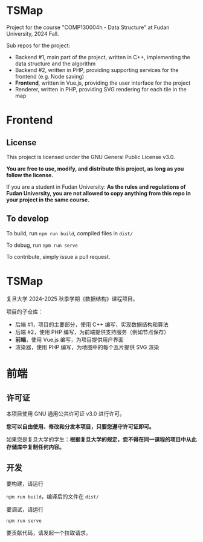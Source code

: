 # TSMap

Project for the course "COMP130004h - Data Structure" at Fudan University, 2024 Fall.

Sub repos for the project:

-   Backend #1, main part of the project, written in C++, implementing the data structure and the algorithm
-   Backend #2, written in PHP, providing supporting services for the frontend (e.g. Node saving)
-   **Frontend**, written in Vue.js, providing the user interface for the project
-   Renderer, written in PHP, providing SVG rendering for each tile in the map

# Frontend

## License

This project is licensed under the GNU General Public License v3.0.

**You are free to use, modify, and distribute this project, as long as you follow the license.**

If you are a student in Fudan University: **As the rules and regulations of Fudan University, you are not allowed to copy anything from this repo in your project in the same course.**

## To develop

To build, run
`npm run build`, compiled files in `dist/`

To debug, run
`npm run serve`

To contribute, simply issue a pull request.

# TSMap

复旦大学 2024-2025 秋季学期《数据结构》课程项目。

项目的子仓库：

-   后端 #1，项目的主要部分，使用 C++ 编写，实现数据结构和算法
-   后端 #2，使用 PHP 编写，为前端提供支持服务（例如节点保存）
-   **前端**，使用 Vue.js 编写，为项目提供用户界面
-   渲染器，使用 PHP 编写，为地图中的每个瓦片提供 SVG 渲染

# 前端

## 许可证

本项目使用 GNU 通用公共许可证 v3.0 进行许可。

**您可以自由使用、修改和分发本项目，只要您遵守许可证即可。**

如果您是复旦大学的学生：**根据复旦大学的规定，您不得在同一课程的项目中从此存储库中复制任何内容。**

## 开发

要构建，请运行

`npm run build`，编译后的文件在 `dist/`

要调试，请运行

`npm run serve`

要贡献代码，请发起一个拉取请求。
